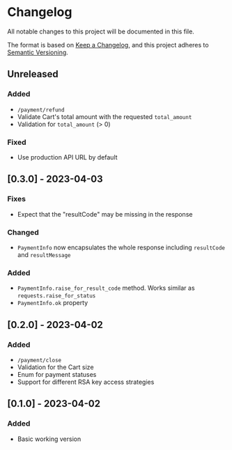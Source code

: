 # Changelog
All notable changes to this project will be documented in this file.

The format is based on [Keep a Changelog](https://keepachangelog.com/en/1.0.0/),
and this project adheres to [Semantic Versioning](https://semver.org/spec/v2.0.0.html).

## Unreleased

### Added

  * `/payment/refund`
  * Validate Cart's total amount with the requested `total_amount`
  * Validation for `total_amount` (> 0)

### Fixed

  * Use production API URL by default


## [0.3.0] - 2023-04-03

### Fixes
  * Expect that the "resultCode" may be missing in the response

### Changed
  * `PaymentInfo` now encapsulates the whole response including `resultCode` and `resultMessage`

### Added
  * `PaymentInfo.raise_for_result_code` method. Works similar as `requests.raise_for_status`
  * `PaymentInfo.ok` property


## [0.2.0] - 2023-04-02

### Added
  * `/payment/close`
  * Validation for the Cart size
  * Enum for payment statuses
  * Support for different RSA key access strategies


## [0.1.0] - 2023-04-02

### Added
  * Basic working version
